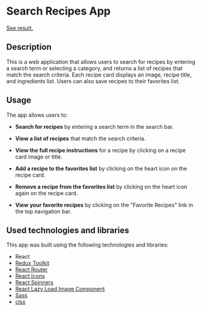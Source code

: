 # Search Recipes App

[See result.](https://react-recipes-henna.vercel.app/)

## Description

This is a web application that allows users to search for recipes by entering a search term or selecting a category, and returns a list of recipes that match the search criteria. Each recipe card displays an image, recipe title, and ingredients list. Users can also save recipes to their favorites list.

## Usage

The app allows users to:

- **Search for recipes** by entering a search term in the search bar.

- **View a list of recipes** that match the search criteria.

- **View the full recipe instructions** for a recipe by clicking on a recipe card image or title.

- **Add a recipe to the favorites list** by clicking on the heart icon on the recipe card.

- **Remove a recipe from the favorites list** by clicking on the heart icon again on the recipe card.

- **View your favorite recipes** by clicking on the "Favorite Recipes" link in the top navigation bar.

## Used technologies and libraries

This app was built using the following technologies and libraries:

- React
- [Redux Toolkit](https://github.com/reduxjs/redux-toolkit)
- [React Router](https://github.com/remix-run/react-router)
- [React Icons](https://github.com/react-icons/react-icons)
- [React Spinners](https://github.com/davidhu2000/react-spinners)
- [React Lazy Load Image Component](https://github.com/Aljullu/react-lazy-load-image-component)
- [Sass](https://www.npmjs.com/package/sass)
- [clsx](https://github.com/lukeed/clsx)
